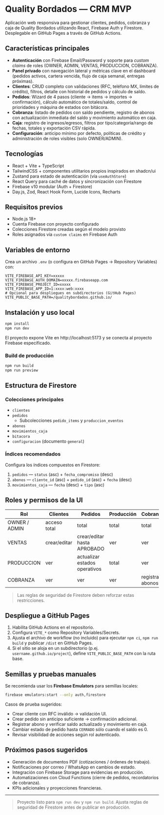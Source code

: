 # Quality Bordados — CRM MVP

Aplicación web responsiva para gestionar clientes, pedidos, cobranza y caja de Quality Bordados utilizando React, Firebase Auth y Firestore. Desplegable en GitHub Pages a través de GitHub Actions.

## Características principales

- **Autenticación** con Firebase Email/Password y soporte para _custom claims_ de roles (OWNER, ADMIN, VENTAS, PRODUCCION, COBRANZA).
- **Panel privado** con navegación lateral y métricas clave en el dashboard (pedidos activos, cartera vencida, flujo de caja semanal, entregas próximas).
- **Clientes**: CRUD completo con validaciones (RFC, teléfono MX, límites de crédito), filtros, detalle con historial de pedidos y cálculo de saldo.
- **Pedidos**: Wizard de 4 pasos (cliente → items → importes → confirmación), cálculo automático de totales/saldo, control de prioridades y máquina de estados con bitácora.
- **Cobranza**: listado de pedidos con saldo pendiente, registro de abonos con actualización inmediata del saldo y movimiento automático en caja.
- **Caja**: registro de ingresos/egresos, filtros por tipo/categoría/rango de fechas, totales y exportación CSV rápida.
- **Configuración**: anticipo mínimo por defecto, políticas de crédito y administración de roles visibles (solo OWNER/ADMIN).

## Tecnologías

- React + Vite + TypeScript
- TailwindCSS + componentes utilitarios propios inspirados en shadcn/ui
- Zustand para estado de autenticación (vía `useAuthStore`)
- React Query para caché de datos y sincronización con Firestore
- Firebase v10 modular (Auth + Firestore)
- Day.js, Zod, React Hook Form, Lucide Icons, Recharts

## Requisitos previos

- Node.js 18+
- Cuenta Firebase con proyecto configurado
- Colecciones Firestore creadas según el modelo provisto
- Roles asignados vía `custom claims` en Firebase Auth

## Variables de entorno

Crea un archivo `.env` (o configura en GitHub Pages → Repository Variables) con:

```
VITE_FIREBASE_API_KEY=xxxxx
VITE_FIREBASE_AUTH_DOMAIN=xxxxx.firebaseapp.com
VITE_FIREBASE_PROJECT_ID=xxxxx
VITE_FIREBASE_APP_ID=1:xxxx:web:xxxx
# Opcional para despliegues en subdirectorios (GitHub Pages)
VITE_PUBLIC_BASE_PATH=/qualitybordados.github.io/
```

## Instalación y uso local

```bash
npm install
npm run dev
```

El proyecto expone Vite en http://localhost:5173 y se conecta al proyecto Firebase especificado.

### Build de producción

```bash
npm run build
npm run preview
```

## Estructura de Firestore

### Colecciones principales

- `clientes`
- `pedidos`
  - Subcolecciones `pedido_items` y `produccion_eventos`
- `abonos`
- `movimientos_caja`
- `bitacora`
- `configuracion` (documento `general`)

### Índices recomendados

Configura los índices compuestos en Firestore:

1. `pedidos` — `status` (asc) + `fecha_compromiso` (desc)
2. `abonos` — `cliente_id` (asc) + `pedido_id` (asc) + `fecha` (desc)
3. `movimientos_caja` — `fecha` (desc) + `tipo` (asc)

## Roles y permisos de la UI

| Rol | Clientes | Pedidos | Producción | Cobranza | Caja | Config |
| --- | --- | --- | --- | --- | --- | --- |
| OWNER / ADMIN | acceso total | total | total | total | total | total |
| VENTAS | crear/editar | crear/editar hasta APROBADO | ver | ver | ver | ver |
| PRODUCCION | ver | actualizar estados operativos | total | ver | ver | ver |
| COBRANZA | ver | ver | ver | registrar abonos | registrar movimientos | ver |

> Las reglas de seguridad de Firestore deben reforzar estas restricciones.

## Despliegue a GitHub Pages

1. Habilita GitHub Actions en el repositorio.
2. Configura `VITE_*` como Repository Variables/Secrets.
3. Ajusta el archivo de workflow (no incluido) para ejecutar `npm ci`, `npm run build` y publicar `/dist` en GitHub Pages.
4. Si el sitio se aloja en un subdirectorio (p.ej. `username.github.io/project`), define `VITE_PUBLIC_BASE_PATH` con la ruta base.

## Semillas y pruebas manuales

Se recomienda usar los **Firebase Emulators** para semillas locales:

```bash
firebase emulators:start --only auth,firestore
```

Casos de prueba sugeridos:

- Crear cliente con RFC inválido → validación UI.
- Crear pedido sin anticipo suficiente → confirmación adicional.
- Registrar abono y verificar saldo actualizado y movimiento en caja.
- Cambiar estado de pedido hasta `CERRADO` sólo cuando el saldo es 0.
- Revisar visibilidad de acciones según rol autenticado.

## Próximos pasos sugeridos

- Generación de documentos PDF (cotizaciones / órdenes de trabajo).
- Notificaciones por correo / WhatsApp en cambios de estado.
- Integración con Firebase Storage para evidencias en producción.
- Automatizaciones con Cloud Functions (cierre de pedidos, recordatorios de cobranza).
- KPIs adicionales y proyecciones financieras.

---

> Proyecto listo para `npm run dev` y `npm run build`. Ajusta reglas de seguridad de Firestore antes de publicar en producción.
